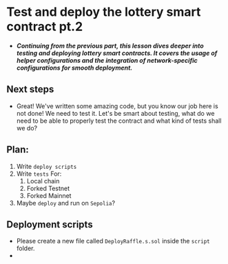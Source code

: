 # Test and deploy the lottery smart contract pt.2
- ***Continuing from the previous part, this lesson dives deeper into testing and deploying lottery smart contracts. It covers the usage of helper configurations and the integration of network-specific configurations for smooth deployment.***

## Next steps
- Great! We've written some amazing code, but you know our job here is not done! We need to test it. Let's be smart about testing, what do we need to be able to properly test the contract and what kind of tests shall we do?

## Plan:

1. Write `deploy scripts`
2. Write `tests` For:
   1. Local chain
   2. Forked Testnet
   3. Forked Mainnet
3. Maybe `deploy` and run on `Sepolia`?

## Deployment scripts
- Please create a new file called `DeployRaffle.s.sol` inside the `script` folder.
- 